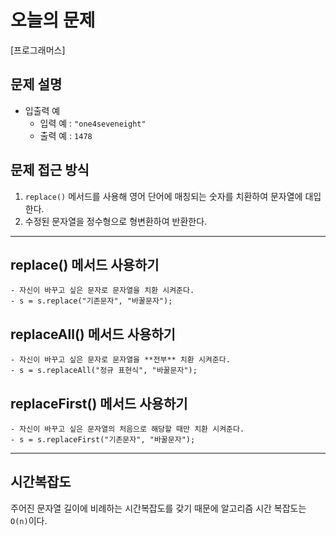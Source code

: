 # 오늘의 문제
[프로그래머스] 

## 문제 설명

- 입출력 예 
  - 입력 예 : `"one4seveneight"`
  - 출력 예 : `1478`

## 문제 접근 방식 
1. `replace()` 메서드를 사용해 영어 단어에 매칭되는 숫자를 치환하여 문자열에 대입한다.
2. 수정된 문자열을 정수형으로 형변환하여 반환한다.  


---

## replace() 메서드 사용하기
    - 자신이 바꾸고 싶은 문자로 문자열을 치환 시켜준다. 
    - s = s.replace("기존문자", "바꿀문자");
## replaceAll() 메서드 사용하기
    - 자신이 바꾸고 싶은 문자로 문자열을 **전부** 치환 시켜준다. 
    - s = s.replaceAll("정규 표현식", "바꿀문자");
## replaceFirst() 메서드 사용하기
    - 자신이 바꾸고 싶은 문자열의 처음으로 해당할 때만 치환 시켜준다. 
    - s = s.replaceFirst("기존문자", "바꿀문자");

---


## 시간복잡도 
주어진 문자열 길이에 비례하는 시간복잡도를 갖기 때문에 알고리즘 시간 복잡도는 `O(n)`이다. 

